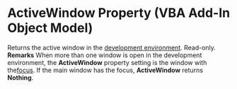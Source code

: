 
# ActiveWindow Property (VBA Add-In Object Model)



Returns the active window in the [development environment](b8bdf64f-5920-1ae9-16d0-b26d09524a30.md). Read-only.
 **Remarks**
When more than one window is open in the development environment, the  **ActiveWindow** property setting is the window with the[focus](b8bdf64f-5920-1ae9-16d0-b26d09524a30.md). If the main window has the focus,  **ActiveWindow** returns **Nothing**.
